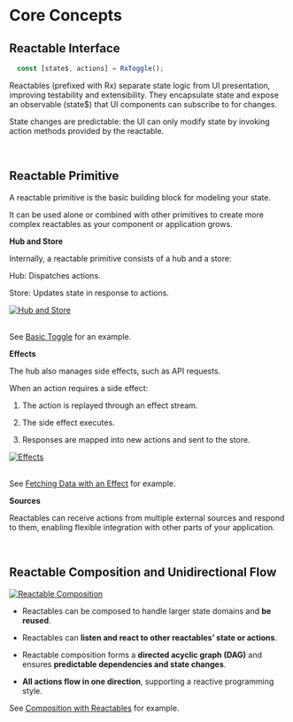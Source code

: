 # Core Concepts

## Reactable Interface

```typescript
  const [state$, actions] = RxToggle();
```

Reactables (prefixed with Rx) separate state logic from UI presentation, improving testability and extensibility. They encapsulate state and expose an observable (state$) that UI components can subscribe to for changes.

State changes are predictable: the UI can only modify state by invoking action methods provided by the reactable.

<br>

## Reactable Primitive

A reactable primitive is the basic building block for modeling your state.

It can be used alone or combined with other primitives to create more complex reactables as your component or application grows.

**Hub and Store**

Internally, a reactable primitive consists of a hub and a store:

Hub: Dispatches actions.

Store: Updates state in response to actions.

<a class="rx-example" href="/reactables/ReactablePrimitiveOne.jpg" target="_blank" rel="noreferrer">
  <img src="/reactables/ReactablePrimitiveOne.jpg" alt="Hub and Store" title="Hub and Store" style="max-width: 300px" />
</a>
<br>
<br>

See [Basic Toggle](https://reactables.github.io/reactables/guides/examples/#basic-toggle) for an example.

**Effects**

The hub also manages side effects, such as API requests.

When an action requires a side effect:

1. The action is replayed through an effect stream.

1. The side effect executes.

1. Responses are mapped into new actions and sent to the store.

<a class="rx-example" href="/reactables/ReactablePrimitiveTwo.jpg" target="_blank" rel="noreferrer">
  <img src="/reactables/ReactablePrimitiveTwo.jpg" alt="Effects" title="Effects" style="max-width: 300px" />
</a>

<br>
<br>

See [Fetching Data with an Effect](https://reactables.github.io/reactables/guides/examples/#fetching-data) for example.

**Sources**

Reactables can receive actions from multiple external sources and respond to them, enabling flexible integration with other parts of your application.

<br>

## Reactable Composition and Unidirectional Flow <a name="composition">

<a class="rx-example" href="/reactables/ReactableCombined.jpg" target="_blank" rel="noreferrer">
  <img src="/reactables/ReactableCombined.jpg" alt="Reactable Composition" title="Reactable Composition" style="max-width: 300px" />
</a>
<br>

- Reactables can be composed to handle larger state domains and **be reused**.  

- Reactables can **listen and react to other reactables’ state or actions**.  

- Reactable composition forms a **directed acyclic graph (DAG)** and ensures **predictable dependencies and state changes**.  

- **All actions flow in one direction**, supporting a reactive programming style.  

See [Composition with Reactables](https://reactables.github.io/reactables/guides/examples/#reactable-composition) for example.

